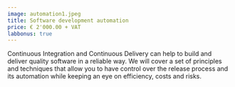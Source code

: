 ```yaml
---
image: automation1.jpeg
title: Software development automation
price: € 2'000.00 + VAT 
labbonus: true
---
```


Continuous Integration and Continuous Delivery can help to build and deliver quality software in a reliable way. We will cover a set of principles and techniques that allow you to have control over the release process and its automation while keeping an eye on efficiency, costs and risks.

<!--more--> 
